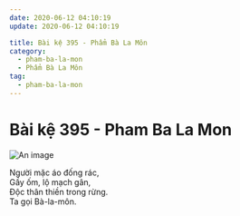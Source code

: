 ```yaml
---
date: 2020-06-12 04:10:19
update: 2020-06-12 04:10:19

title: Bài kệ 395 - Phẩm Bà La Môn
category:
  - pham-ba-la-mon
  - Phẩm Bà La Môn
tag:
  - pham-ba-la-mon
---
```


# Bài kệ 395 - Pham Ba La Mon

![An image](/img/pham-ba-la-mon/pham-ba-la-mon-395.jpg)

Người mặc áo đống rác,<br>Gầy ốm, lộ mạch gân,<br>Ðộc thân thiền trong rừng.<br>Ta gọi Bà-la-môn.<br>
